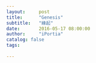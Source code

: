 ```yaml
---
layout:     post
title:      "Genesis"
subtitle:   "緣起"
date:       2016-05-17 08:00:00
author:     "iPortia"
catalog: false
tags:
    
---
```




